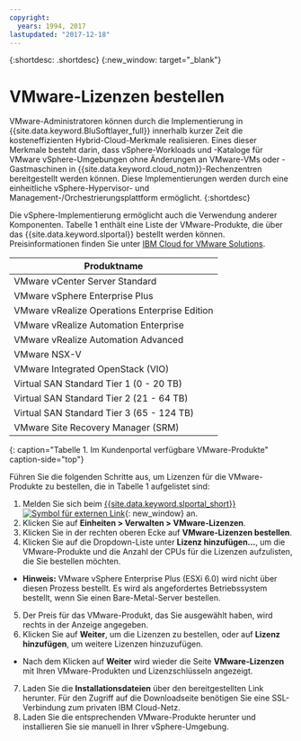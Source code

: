 ```yaml
---
copyright:
  years: 1994, 2017
lastupdated: "2017-12-18"
---
```


{:shortdesc: .shortdesc}
{:new_window: target="_blank"}

# VMware-Lizenzen bestellen

VMware-Administratoren können durch die Implementierung in {{site.data.keyword.BluSoftlayer_full}} innerhalb kurzer Zeit die kosteneffizienten Hybrid-Cloud-Merkmale realisieren. Eines dieser Merkmale besteht darin, dass vSphere-Workloads und -Kataloge für VMware vSphere-Umgebungen ohne Änderungen an VMware-VMs oder -Gastmaschinen in {{site.data.keyword.cloud_notm}}-Rechenzentren bereitgestellt werden können. Diese Implementierungen werden durch eine einheitliche vSphere-Hypervisor- und Management-/Orchestrierungsplattform ermöglicht.
{:shortdesc}

Die vSphere-Implementierung ermöglicht auch die Verwendung anderer Komponenten. Tabelle 1 enthält eine Liste der VMware-Produkte, die über das {{site.data.keyword.slportal}} bestellt werden können. Preisinformationen finden Sie unter [IBM Cloud for VMware Solutions](http://www.softlayer.com/vmware-solutions).

|Produktname|
|---|
|VMware vCenter Server Standard|
|VMware vSphere Enterprise Plus|
|VMware vRealize Operations Enterprise Edition|
|VMware vRealize Automation Enterprise|
|VMware vRealize Automation Advanced|
|VMware NSX-V|
|VMware Integrated OpenStack (VIO)|
|Virtual SAN Standard Tier 1 (0 - 20 TB)|
|Virtual SAN Standard Tier 2 (21 - 64 TB)|
|Virtual SAN Standard Tier 3 (65 - 124 TB)|
|VMware Site Recovery Manager (SRM)|
{: caption="Tabelle 1. Im Kundenportal verfügbare VMware-Produkte" caption-side="top"}

Führen Sie die folgenden Schritte aus, um Lizenzen für die VMware-Produkte zu bestellen, die in Tabelle 1 aufgelistet sind:
1. Melden Sie sich beim [{{site.data.keyword.slportal_short}} ![Symbol für externen Link](../../icons/launch-glyph.svg "Symbol für externen Link")](https://control.softlayer.com/){: new_window} an.
2. Klicken Sie auf **Einheiten > Verwalten > VMware-Lizenzen**.
3. Klicken Sie in der rechten oberen Ecke auf **VMware-Lizenzen bestellen**.
4. Klicken Sie auf die Dropdown-Liste unter **Lizenz hinzufügen...**, um die VMware-Produkte und die Anzahl der CPUs für die Lizenzen aufzulisten, die Sie bestellen möchten.
  * **Hinweis:** VMware vSphere Enterprise Plus (ESXi 6.0) wird nicht über diesen Prozess bestellt. Es wird als angefordertes Betriebssystem bestellt, wenn Sie einen Bare-Metal-Server bestellen.
5. Der Preis für das VMware-Produkt, das Sie ausgewählt haben, wird rechts in der Anzeige angegeben.
6. Klicken Sie auf **Weiter**, um die Lizenzen zu bestellen, oder auf **Lizenz hinzufügen**, um weitere Lizenzen hinzuzufügen.
  * Nach dem Klicken auf **Weiter** wird wieder die Seite **VMware-Lizenzen** mit Ihren VMware-Produkten und Lizenzschlüsseln angezeigt.
7. Laden Sie die **Installationsdateien** über den bereitgestellten Link herunter. Für den Zugriff auf die Downloadseite benötigen Sie eine SSL-Verbindung zum privaten IBM Cloud-Netz.
8. Laden Sie die entsprechenden VMware-Produkte herunter und installieren Sie sie manuell in Ihrer vSphere-Umgebung.
